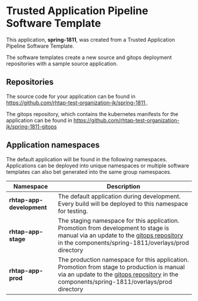 # Trusted Application Pipeline Software Template

This application, **spring-1811**, was created from a Trusted Application Pipeline Software Template.

The software templates create a new source and gitops deployment repositories with a sample source application. 

## Repositories

The source code for your application can be found in [https://github.com/rhtap-test-organization-jk/spring-1811 ](https://github.com/rhtap-test-organization-jk/spring-1811 ).
 
The gitops repository, which contains the kubernetes manifests for the application can be found in 
[https://github.com/rhtap-test-organization-jk/spring-1811-gitops ](https://github.com/rhtap-test-organization-jk/spring-1811-gitops ) 

## Application namespaces 

The default application will be found in the following namespaces. Applications can be deployed into unique namespaces or multiple software templates can also bet generated into the same group namespaces.  

|  Namespace   |  Description   |  
| -------- | -------- |   
| **rhtap-app-development** | The default application during development. Every build will be deployed to this namespace for testing. | 
| **rhtap-app-stage** | The staging namespace for this application. Promotion from development to stage is manual via an update to the [gitops repository](https://github.com/rhtap-test-organization-jk/spring-1811-gitops ) in the components/spring-1811/overlays/prod directory |  
| **rhtap-app-prod** | The production namespace for this application. Promotion from stage to production is manual via an update to the [gitops repository](https://github.com/rhtap-test-organization-jk/spring-1811-gitops ) in the components/spring-1811/overlays/prod directory | 